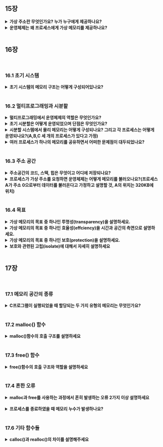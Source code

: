 ## 15장
<details>
  <summary><strong>가상 주소란 무엇인가요? 누가 누구에게 제공하나요?</strong></summary>

<br>
  - 사용자 프로그램이 생성하는 모든 주소는 가상 주소이다. 
  - 운영체제가 각 프로세스에게 자신만의 전용 메모리를 가진다는 환상(가상 메모리)를 제공한다.
  - 운영체제는 하드웨의 도움을 얻어 가상 주소를 실제 물리 주소로 변환하고 원하는 데이터의 위치를 찾을 수 있다.  
</details>

<details>
  <summary><strong>운영체제는 왜 프로세스에게 가상 메모리를 제공하나요?</strong></summary>

<br>
  - 사용하기 쉬운 시스템을 제공하기 위해서(운영체제는 각 프로세스에게 대용량의 연속된 주소공간을 가지고 있다는 시각을 제공, 그 결과 프로그래머가 변수를 어디에 저장해야 하는지 고민하지 않아도 괜찮다.)
  - 고립과 보호(잘못된 프로그램이 다른 프로그램의 메모리를 읽고, 수정하는 것을 막기 위하여)
</details>

<br>

## 16장

<br>

### 16.1 초기 시스템
<details>
  <summary><strong>초기 시스템의 메모리 구조는 어떻게 구성되어있나요?</strong></summary>

<br>
  * 초기 메모리는 0부터 64KB까지 운영체제(루틴(라이브러리)의 집합)가 존재하였고 이후 나머지 모든 메모리는 하나의 프로그램이 사용하였다.
<br>
  ![alt text](image.png)
</details>

<br>

### 16.2 멀티프로그래밍과 시분할
<details>
  <summary><strong>멀티프로그래밍에서 운영체제의 역할은 무엇인가요?</strong></summary>

<br>
  * 여러 프로세스가 실행 준비 상태에 있고 운영체제는 프로세스르들을 전환하며 실행하는 역할을 수행한다.
  * CPU의 이용률을 높여 효율성을 높이는 것이 운영체제의 역할이다.

</details>

<details>
  <summary><strong>초기 시분할은 어떻게 운영되었으며 단점은 무엇인가요?</strong></summary>

<br>
  * 하나의 프로세스를 짧은 시간동안 실행시킨다.
  * 해당 기간동안 프로세스에게는 모든 메모리를 접근할 권한이 주어진다.
  * 이후 프로세스를 중단하고, 중단 시점의 상태를 디스크에 저장한다.
  * 메모리 내용전체를 디스크에 저장하다보니 느리게 동작하는 문제가 존재하였다.
</details>

<details>
  <summary><strong>시분할 시스템에서 물리 메모리는 어떻게 구성되나요? 그리고 각 프로세스는 어떻게 운영되나요?(A,B,C 세 개의 프로세스가 있다고 가정)</strong></summary>

<br>
  * 각 프로세스는 물리 메모리에서 작은 부분들을 할당받는다.
  * 운영 체제가 선택한 프로세스는 실행되고 나머지 프로세스들은 준비 큐에서 실행을 기다린다.

<br>
  ![alt text](image-1.png)
</details>

<details>
  <summary><strong>여러 프로세스가 하나의 메모리를 공유하면서 어떠한 문제점이 대두되었나요?</strong></summary>

<br>
  * 한 프로세스가 다른 프로세스를 읽거나 수정을 방지하는 보호(protection)가 중요 문제가 되었다.
</details>

<br>

### 16.3 주소 공간
<details>
  <summary><strong>주소공간의 코드, 스택, 힙은 무엇이고 어디에 저장되나요?</strong></summary>

<br>
  * 코드(code, 명령어)는 반드시 메모리에 존재해야하며, 코드는 정적이어서 저장이 쉽\다. 그리고 코드는 주소공간의 상단에 배치하고 추가적인 메모리를 요구하지 않는다.
  * 스택은 함수 호출 체인 상의 현재 위치, 지역 변수, 함수 인자와 반환 값 등을 저장하는데 사용한다. 스택은 주소공간의 끝단에 저장되고 위로 확장된다.
  * 힙은 동적으로 할당되는 메모리에 사용되며, 코드 바로 아래에 위치해 아래 방향으로 확장한다.

<br>
  ![alt text](image-2.png)
</details>

<details>
  <summary><strong>프로세스가 가상 주소를 요청하면 운영체제는 어떻게 메모리를 불러오나요?(프로세스 A가 주소 0으로부터 데이터를 불러온다고 가정하고 설명할 것, A의 위치는 320KB에 위치)</strong></summary>

<br>
  * 프로세스 A가 주소 0으로부터 load 연산을 수행할 때, 운영체제는 하드웨어의 지원을 통해 물리 주소 0이 아니라 물리주소 320KB, 즉 A가 탑재된 메모리를 읽도록 보장해야 한다.
</details>

<br>

### 16.4 목표
<details>
  <summary><strong>가상 메모리의 목표 중 하나인 투명성(transparency)을 설명하세요.</strong></summary>

<br>
  * 프로그램은 메모리가 가상화 되었다는 사실을 인지해서는 안되는 것이 투명성이다. 오히려 프로그램은 자신이 전용 물리 메모리를 소유한 것처럼 행동하여 많은 작업들이 메모리를 공유할 수 있도록 해야한다.
</details>

<details>
  <summary><strong>가상 메모리의 목표 중 하나인 효율성(effciency)을 시간과 공간의 측면으로 설명하세요.</strong></summary>

<br>
  * 운영체제는 가상화가 시간과 공간의 측면에서 효율적이도록 해야 한다. 시간적으로는 프로그램이 너무 느리게 실행되지 않도록 해야하며, 공간적으로는 가상화를 지원하기 위한 구조를 위해 너무 많은 메모리를 사용해서는 안된다. 시간-효율적인 가상화를 구현하기 위해서는 하드웨어의 지원을 받아야한다.
</details>

<details>
  <summary><strong>가상 메모리의 목표 중 하나인 보호(protection)을 설명하세요.</strong></summary>

<br>
  * 운영체제는 프로세스를 다른 프로세스로부터 보호해야 하고 동시에 운영체제도 프로세스로부터 보호해야한다. 프로세스가 실행할 때 어떤 방법으로든 다른 프로세스나 운영체제의 메모리 내용에 접근하거나 영향을 주어서는 안되는 것이 보호의 원칙이고 보호를 통해서 프로세스를 고립할 수 있다.
</details>

<details>
  <summary><strong>보호와 관련된 고립(isolate)에 대해서 자세히 설명하세요</strong></summary>

<br>
  * 고립은 신뢰할 수 있는 시스템을 구축하는데 중요한 원칙이다. 두 개체가 서로 적절하게 고립된 경우, 한 개체가 실패하더라도 상대 개체에 아무 영향을 주지 않는다는 것을 암시한다. 더 나아가 메모리 고립을 사용하여 운영체제는 프로그램이 운영체제 동작에 영향을 줄 수 없다는 것을 보장한다.
  * 현대의 운영체제는 고립을 더 확장하여 운영체제의 구성 요소를 고립시킨다. 마이크로 커널은 전통적인 모놀리식 커널보다 더 큰 신뢰성을 제공한다.
</details>

<br>

## 17장

<br>

### 17.1 메모리 공간의 종류
<details>
  <summary><strong>C프로그램이 실행되었을 때 할당되는 두 가지 유형의 메모리는 무엇인가요?</strong></summary>

<br>
  * 첫 번째 유형의 메모리는 스택 메모리라고 불리며 프로그래머를 위해서 컴파일러에 의해 암묵적으로 할당과 반환이 이루어집니다. 프로그래머가 직접 할당과 반환을 하지 않기 때문에 자동 메모리라고 불리며, 유지되어야 하는 정보는 저장하지 않는 것이 좋습니다.
  * 두 번째 유형의 메모리는 힙 메모리라고 불리며 모든 할당가 반환이 프로그래머에 의해서 명시적으로 이루어집니다.
</details>

<br>

### 17.2 malloc() 함수
<details>
  <summary><strong>malloc()함수의 호출 구조를 설명하세요</strong></summary>

<br>
  * 힙에 요청할 공간의 크기를 인자로 넘겨주면 성공했을 경우 새로 할당된 공간에 대한 포인터를 사용자에게 반환하고 실패했을 경우 NULL을 반환합니다.
</details>

<br>

### 17.3 free() 함수
<details>
  <summary><strong>free()함수의 호출 구조와 역할을 설명하세요</strong></summary>

<br>
  * malloc()함수에 의해 반환된 포인터를 인자로 전달하면 할당된 메모리를 해제한는 역할을 수행한다.
</details>

<br>

### 17.4 흔한 오류
<details>
  <summary><strong>malloc과 free를 사용하는 과정에서 흔히 발생하는 오류 2가지 이상 설명하세요</strong></summary>

<br>
  * 메모리 할당 잊어버리기 : 코드 작성중 메모리를 할당하지 않고 프로그램을 실행할 경우 세그멘테이션 폴트(segmentation fault)가 발생할 가능성이 높다.
  * 메모리 부족하게 할당받기 : 필요한 공간보다 부족하게 메모리를 할당받는 것을 의미하며 버퍼 오버플로우라고도 불린다.
  * 할당 받은 메모리 초기화하지 않기 : malloc()은 제대로 호출했지만 새로 할당받은 데이터 타입에 특정 값을 넣는 것을 의미하며, 초기화하지 않는다면 프로그램은 결국 초기화되지 않은 읽기(uninitialized read)를 하게 된다.
  * 메모리 해제하지 않기 : 메모리 누수가 일어나게 되는 오류이다. 장시간 실행되는 프로그램에서는 더욱 중요한 요소이며, 프로그래머는 메모리 청크의 사용이 끝나면 반드시 해제해야 한다.
  * 메모리 사용이 끝나기 전에 해제하기 : 프로그램이 메모리 사용이 끝나기전 해제를 하는 것을 의미하며, dangling pointer라고도 불린다. 해당 포인터를 사용하게 된다면, 크프로그램은 크래시를 시키거나 메모리 영역을 덮어서 사용한다.
  * 반복적으로 메모리를 해제하기 : 이미 한번 해제된 메모리를 또 해제하는 것을 의미하며 이중 해제(double free)라고도 불린다. 가장 흔하게는 크래시가 일어나지만 예상치 못하는 오류들이 일어날 가능성이 높아 조심하여야 한다.
  * free()잘못 호출하기：free에게 malloc을 통해서 받은 인자가 아니라 다른 값을 전달할 때 발생하는 오류로 유효하지 않은 해제(Invalid free)가 일어나며 예측 불허한 에러가 나게 된다.
</details>

<br>

<details>
  <summary><strong>프로세스를 종료하였을 때 메모리 누수가 발생하나요?</strong></summary>

<br>
  * 시스템이 두 단계로 메모리를 관리하기에 메모리 누수가 발생하지 않습니다. 프로세스 단에서 free를 호출하지 못하였더라도 운영체제가 프로세스가 사용한 모든 메모리를 회수하기 때문에 메모리 누수가 발생하지 않습니다. 그러나 장시간 실행되는 프로그램에서는 프로세스가 종료될일이 많지 않으므로 메모리 누수의 문제를 중요시 해야합니다.
</details>

<br>

### 17.6 기타 함수들
<details>
  <summary><strong>calloc()과 realloc()의 차이를 설명해주세요</strong></summary>

<br>
  * calloc은 메모리의 할당 영역을 0으로 채워서 반환하는 함수로 초기화를 잊지 않도록 방지해주는 역할을 수행한다.
  * realloc()은 추가적인 메모리 할당이 필요할 때 더 큰 새로운 영역을 확보하고, 옛 영역의 내용을 복해서 새 영역의 포인터를 반환하는 역할을 수행합니다.
</details>
